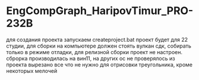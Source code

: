 # EngCompGraph_HaripovTimur_PRO-232B
для создания проекта запускаем createproject.bat 
проект будет для 22 студии, для сборки на компьютере должен стоять вулкан сдк, собирать только в режиме отладки, для релизной сборки проект не настроен.
сброрка производилась на вин11, на других ос не проверялось 
из проекта вырезано все что не нужно для отрисовки треугольника, кроме некоторых мелочей
